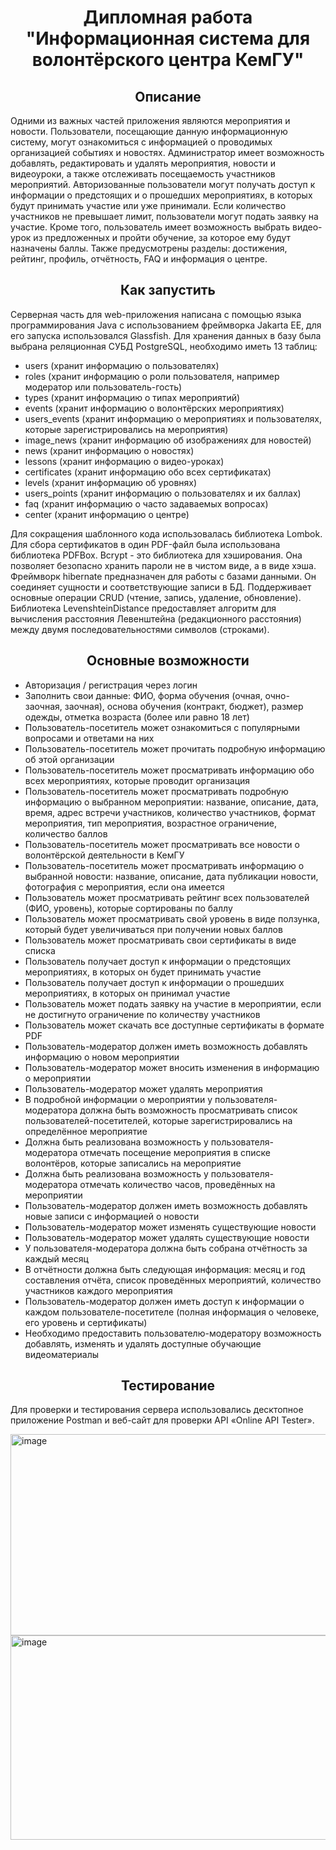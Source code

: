 <h1 align="center">Дипломная работа "Информационная система для волонтёрского центра КемГУ"</h1>

<h2 align="center">Описание</h2>
Одними из важных частей приложения являются мероприятия и новости. Пользователи, посещающие данную информационную систему, могут ознакомиться с информацией о проводимых организацией событиях и новостях. Администратор имеет возможность добавлять, редактировать и удалять мероприятия, новости и видеоуроки, а также отслеживать посещаемость участников мероприятий. Авторизованные пользователи могут получать доступ к информации о предстоящих и о прошедших мероприятиях, в которых будут принимать участие или уже принимали. Если количество участников не превышает лимит, пользователи могут подать заявку на участие. Кроме того, пользователь имеет возможность выбрать видео-урок из предложенных и пройти обучение, за которое ему будут назначены баллы. Также предусмотрены разделы: достижения, рейтинг, профиль, отчётность, FAQ и информация о центре.

<h2 align="center">Как запустить</h2>
Серверная часть для web-приложения написана с помощью языка программирования Java с использованием фреймворка Jakarta EE, для его запуска использовался Glassfish. Для хранения данных в базу была выбрана реляционная СУБД PostgreSQL, необходимо иметь 13 таблиц:

- users (хранит информацию о пользователях)
- roles (хранит информацию о роли пользователя, например модератор или пользователь-гость)
- types (хранит информацию о типах мероприятий)
- events (хранит информацию о волонтёрских мероприятиях)
- users_events (хранит информацию о мероприятиях и пользователях, которые зарегистрировались на мероприятия)
- image_news (хранит информацию об изображениях для новостей)
- news (хранит информацию о новостях)
- lessons (хранит информацию о видео-уроках)
- certificates (хранит информацию обо всех сертификатах)
- levels (хранит информацию об уровнях)
- users_points (хранит информацию о пользователях и их баллах)
- faq (хранит информацию о часто задаваемых вопросах)
- center (хранит информацию о центре)

Для сокращения шаблонного кода использовалась библиотека Lombok. 
Для сбора сертификатов в один PDF-файл была использована библиотека PDFBox.
Bcrypt - это библиотека для хэширования. Она позволяет безопасно хранить пароли не в чистом виде, а в виде хэша.
Фреймворк hibernate предназначен для работы с базами данными. Он соединяет сущности и соответствующие записи в БД. Поддерживает основные операции CRUD (чтение, запись, удаление, обновление).
Библиотека LevenshteinDistance предоставляет алгоритм для вычисления расстояния Левенштейна (редакционного расстояния) между двумя последовательностями символов (строками).

<h2 align="center">Основные возможности</h2>

- Авторизация / регистрация через логин
- Заполнить свои данные: ФИО, форма обучения (очная, очно-заочная, заочная), основа обучения (контракт, бюджет), размер одежды, отметка возраста (более или равно 18 лет)
- Пользователь-посетитель может ознакомиться с популярными вопросами и ответами на них
- Пользователь-посетитель может прочитать подробную информацию об этой организации
- Пользователь-посетитель может просматривать информацию обо всех мероприятиях, которые проводит организация
- Пользователь-посетитель может просматривать подробную информацию о выбранном мероприятии: название, описание, дата, время, адрес встречи участников, количество участников, формат мероприятия, тип мероприятия, возрастное ограничение, количество баллов
- Пользователь-посетитель может просматривать все новости о волонтёрской деятельности в КемГУ
- Пользователь-посетитель может просматривать информацию о выбранной новости: название, описание, дата публикации новости, фотография с мероприятия, если она имеется
- Пользователь может просматривать рейтинг всех пользователей (ФИО, уровень), которые сортированы по баллу
- Пользователь может просматривать свой уровень в виде ползунка, который будет увеличиваться при получении новых баллов
- Пользователь может просматривать свои сертификаты в виде списка
- Пользователь получает доступ к информации о предстоящих мероприятиях, в которых он будет принимать участие
- Пользователь получает доступ к информации о прошедших мероприятиях, в которых он принимал участие
- Пользователь может подать заявку на участие в мероприятии, если не достигнуто ограничение по количеству участников
- Пользователь может скачать все доступные сертификаты в формате PDF
- Пользователь-модератор должен иметь возможность добавлять информацию о новом мероприятии
- Пользователь-модератор может вносить изменения в информацию о мероприятии
- Пользователь-модератор может удалять мероприятия
- В подробной информации о мероприятии у пользователя-модератора должна быть возможность просматривать список пользователей-посетителей, которые зарегистрировались на определённое мероприятие
- Должна быть реализована возможность у пользователя-модератора отмечать посещение мероприятия в списке волонтёров, которые записались на мероприятие
- Должна быть реализована возможность у пользователя-модератора отмечать количество часов, проведённых на мероприятии
- Пользователь-модератор должен иметь возможность добавлять новые записи с информацией о новости
- Пользователь-модератор может изменять существующие новости
- Пользователь-модератор может удалять существующие новости
- У пользователя-модератора должна быть собрана отчётность за каждый месяц 
- В отчётности должна быть следующая информация: месяц и год составления отчёта, список проведённых мероприятий, количество участников каждого мероприятия
- Пользователь-модератор должен иметь доступ к информации о каждом пользователе-посетителе (полная информация о человеке, его уровень и сертификаты)
- Необходимо предоставить пользователю-модератору возможность добавлять, изменять и удалять доступные обучающие видеоматериалы

<h2 align="center">Тестирование</h2>

Для проверки и тестирования сервера использовались десктопное приложение Postman и веб-сайт для проверки API «Online API Tester». 


<img width="653" height="322" alt="image" src="https://github.com/user-attachments/assets/cce24448-2ea0-482b-9033-39b808bb29c6" />
<img width="724" height="327" alt="image" src="https://github.com/user-attachments/assets/a0fea69d-5c21-4c7c-9be5-e4a860ed0e9b" />

